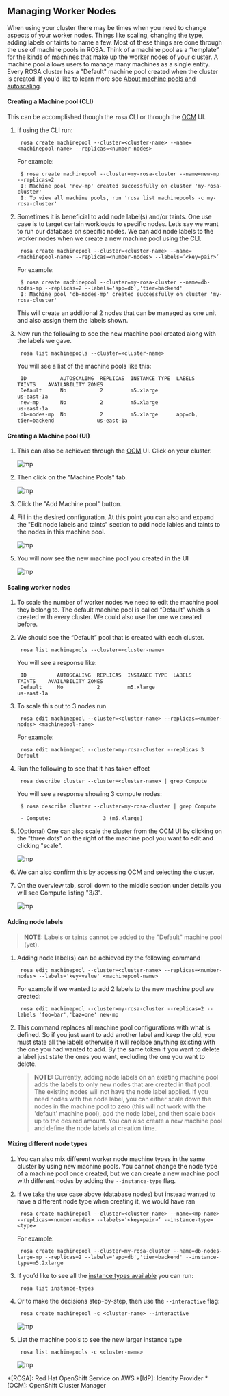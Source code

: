 ## Managing Worker Nodes

When using your cluster there may be times when you need to change aspects of your worker nodes. Things like scaling, changing the type, adding labels or taints to name a few. Most of these things are done through the use of machine pools in ROSA. Think of a machine pool as a “template” for the kinds of machines that make up the worker nodes of your cluster. A machine pool allows users to manage many machines as a single entity. Every ROSA cluster has a "Default" machine pool created when the cluster is created. If you'd like to learn more see [About machine pools and autoscaling](https://docs.openshift.com/rosa/nodes/nodes/nodes-machinepools-autoscaling-about.html).


#### Creating a Machine pool (CLI)
This can be accomplished though the `rosa` CLI or through the [OCM](https://console.redhat.com/openshift)  UI.

1. If using the CLI run:

        rosa create machinepool --cluster=<cluster-name> --name=<machinepool-name> --replicas=<number-nodes>

    For example:

        $ rosa create machinepool --cluster=my-rosa-cluster --name=new-mp --replicas=2
        I: Machine pool 'new-mp' created successfully on cluster 'my-rosa-cluster'
        I: To view all machine pools, run 'rosa list machinepools -c my-rosa-cluster'

1. Sometimes it is beneficial to add node label(s) and/or taints. One use case is to target certain workloads to specific nodes. Let’s say we want to run our database on specific nodes. We can add node labels to the worker nodes when we create a new machine pool using the CLI.

        rosa create machinepool --cluster=<cluster-name> --name=<machinepool-name> --replicas=<number-nodes> --labels=’<key=pair>’

    For example:

        $ rosa create machinepool --cluster=my-rosa-cluster --name=db-nodes-mp --replicas=2 --labels='app=db','tier=backend'
        I: Machine pool 'db-nodes-mp' created successfully on cluster 'my-rosa-cluster'

    This will create an additional 2 nodes that can be managed as one unit and also assign them the labels shown.  

1. Now run the following to see the new machine pool created along with the labels we gave.

        rosa list machinepools --cluster=<cluster-name>

    You will see a list of the machine pools like this:

        ID           AUTOSCALING  REPLICAS  INSTANCE TYPE  LABELS                  TAINTS    AVAILABILITY ZONES    
        Default      No           2         m5.xlarge                                        us-east-1a            
        new-mp       No           2         m5.xlarge                                        us-east-1a             
        db-nodes-mp  No           2         m5.xlarge      app=db, tier=backend              us-east-1a             

#### Creating a Machine pool (UI)
1. This can also be achieved through the [OCM](https://console.redhat.com/openshift) UI. Click on your cluster.

    ![mp](images/7-ocm_cluster.png)

1. Then click on the "Machine Pools" tab.

    ![mp](images/7-mp_ocm.png)

1. Click the "Add Machine pool" button.

1. Fill in the desired configuration. At this point you can also and expand the "Edit node labels and taints" section to add node lables and taints to the nodes in this machine pool.

    ![mp](images/7-mp_nlt.png)

1. You will now see the new machine pool you created in the UI

    ![mp](images/7-mp_fromui.png)

#### Scaling worker nodes

1. To scale the number of worker nodes we need to edit the machine pool they belong to. The default machine pool is called “Default” which is created with every cluster. We could also use the one we created before.

1. We should see the “Default” pool that is created with each cluster.

        rosa list machinepools --cluster=<cluster-name>

    You will see a response like:

        ID          AUTOSCALING  REPLICAS  INSTANCE TYPE  LABELS            TAINTS    AVAILABILITY ZONES
        Default     No           2         m5.xlarge                                  us-east-1a

1. To scale this out to 3 nodes run

        rosa edit machinepool --cluster=<cluster-name> --replicas=<number-nodes> <machinepool-name>

    For example:

        rosa edit machinepool --cluster=my-rosa-cluster --replicas 3 Default

1. Run the following to see that it has taken effect

        rosa describe cluster --cluster=<cluster-name> | grep Compute

    You will see a response showing 3 compute nodes:

        $ rosa describe cluster --cluster=my-rosa-cluster | grep Compute

        - Compute:                 3 (m5.xlarge)

1. (Optional) One can also scale the cluster from the OCM UI by clicking on the "three dots" on the right of the machine pool you want to edit and clicking "scale".

    ![mp](images/7-mp_scale.png)

1. We can also confirm this by accessing OCM and selecting the cluster.

1. On the overview tab, scroll down to the middle section under details you will see Compute listing "3/3".

    ![mp](images/7-ocm_nodes.png)

#### Adding node labels

>**NOTE:** Labels or taints cannot be added to the "Default" machine pool (yet).

1. Adding node label(s) can be achieved by the following command

        rosa edit machinepool --cluster=<cluster-name> --replicas=<number-nodes> --labels='key=value' <machinepool-name>

    For example if we wanted to add 2 labels to the new machine pool we created:

        rosa edit machinepool --cluster=my-rosa-cluster --replicas=2 --labels 'foo=bar','baz=one' new-mp

1. This command replaces all machine pool configurations with what is defined.  So if you just want to add another label and keep the old, you must state all the labels otherwise it will replace anything existing with the one you had wanted to add. By the same token if you want to delete a label just state the ones you want, excluding the one you want to delete.

    >**NOTE:** Currently, adding node labels on an existing machine pool adds the labels to only new nodes that are created in that pool. The existing nodes will not have the node label applied. If you need nodes with the node label, you can either scale down the nodes in the machine pool to zero (this will not work with the 'default' machine pool), add the node label, and then scale back up to the desired amount. You can also create a new machine pool and define the node labels at creation time.

#### Mixing different node types

1. You can also mix different worker node machine types in the same cluster by using new machine pools. You cannot change the node type of a machine pool once created, but we can create a new machine pool with different nodes by adding the `--instance-type` flag.
1. If we take the use case above (database nodes) but instead wanted to have a different node type when creating it, we would have ran

        rosa create machinepool --cluster=<cluster-name> --name=<mp-name> --replicas=<number-nodes> --labels=’<key=pair>’ --instance-type=<type>

	For example:

        rosa create machinepool --cluster=my-rosa-cluster --name=db-nodes-large-mp --replicas=2 --labels='app=db','tier=backend' --instance-type=m5.2xlarge

1. If you’d like to see all the [instance types available](https://docs.openshift.com/rosa/rosa_policy/rosa-service-definition.html#rosa-sdpolicy-aws-compute-types_rosa-service-definition) you can run:

        rosa list instance-types

1. Or to make the decisions step-by-step, then use the `--interactive` flag:

        rosa create machinepool -c <cluster-name> --interactive

    ![mp](images/7-mp_interactive.png)

1. List the machine pools to see the new larger instance type

        rosa list machinepools -c <cluster-name>

    ![mp](images/7-large_mp.png)


*[ROSA]: Red Hat OpenShift Service on AWS
*[IdP]: Identity Provider
*[OCM]: OpenShift Cluster Manager
